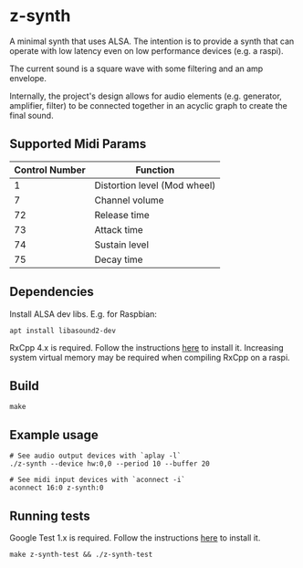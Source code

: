 # z-synth

A minimal synth that uses ALSA. The intention is to provide a synth that can operate with low latency even on low performance devices (e.g. a raspi).

The current sound is a square wave with some filtering and an amp envelope.

Internally, the project's design allows for audio elements (e.g. generator, amplifier, filter) to be connected together in an acyclic graph to create the final sound.

## Supported Midi Params

| Control Number | Function        |
|----------------|-----------------|
| 1              | Distortion level (Mod wheel)
| 7              | Channel volume |
| 72             | Release time   |
| 73             | Attack time    |
| 74             | Sustain level  |
| 75             | Decay time     |

## Dependencies

Install ALSA dev libs. E.g. for Raspbian:

```
apt install libasound2-dev
```

RxCpp 4.x is required. Follow the instructions [here](https://github.com/ReactiveX/RxCpp) to install it. Increasing system virtual memory may be required when compiling RxCpp on a raspi.

## Build

```
make
```

## Example usage

```
# See audio output devices with `aplay -l`
./z-synth --device hw:0,0 --period 10 --buffer 20

# See midi input devices with `aconnect -i`
aconnect 16:0 z-synth:0
```

## Running tests

Google Test 1.x is required. Follow the instructions [here](https://github.com/google/googletest/blob/master/googletest/README.md) to install it.

```
make z-synth-test && ./z-synth-test
```
